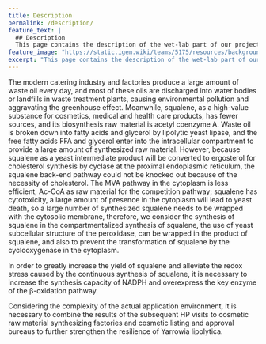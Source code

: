```yaml
---
title: Description
permalink: /description/
feature_text: |
  ## Description
  This page contains the description of the wet-lab part of our project.
feature_image: "https://static.igem.wiki/teams/5175/resources/background/bg-design.webp"
excerpt: "This page contains the description of the wet-lab part of our project."
---
```


The modern catering industry and factories produce a large amount of waste oil every day, and most of these oils are discharged into water bodies or landfills in waste treatment plants, causing environmental pollution and aggravating the greenhouse effect. Meanwhile, squalene, as a high-value substance for cosmetics, medical and health care products, has fewer sources, and its biosynthesis raw material is acetyl coenzyme A. Waste oil is broken down into fatty acids and glycerol by lipolytic yeast lipase, and the free fatty acids FFA and glycerol enter into the intracellular compartment to provide a large amount of synthesized raw material. However, because squalene as a yeast intermediate product will be converted to ergosterol for cholesterol synthesis by cyclase at the proximal endoplasmic reticulum, the squalene back-end pathway could not be knocked out because of the necessity of cholesterol. The MVA pathway in the cytoplasm is less efficient, Ac-CoA as raw material for the competition pathway; squalene has cytotoxicity, a large amount of presence in the cytoplasm will lead to yeast death, so a large number of synthesized squalene needs to be wrapped with the cytosolic membrane, therefore, we consider the synthesis of squalene in the compartmentalized synthesis of squalene, the use of yeast subcellular structure of the peroxidase, can be wrapped in the product of squalene, and also to prevent the transformation of squalene by the cyclooxygenase in the cytoplasm.

In order to greatly increase the yield of squalene and alleviate the redox stress caused by the continuous synthesis of squalene, it is necessary to increase the synthesis capacity of NADPH and overexpress the key enzyme of the β-oxidation pathway.

Considering the complexity of the actual application environment, it is necessary to combine the results of the subsequent HP visits to cosmetic raw material synthesizing factories and cosmetic listing and approval bureaus to further strengthen the resilience of Yarrowia lipolytica.